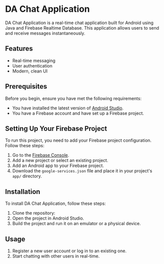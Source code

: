 # DA Chat Application

DA Chat Application is a real-time chat application built for Android using Java and Firebase Realtime Database. This application allows users to send and receive messages instantaneously.

## Features

- Real-time messaging
- User authentication
- Modern, clean UI

## Prerequisites

Before you begin, ensure you have met the following requirements:

- You have installed the latest version of [Android Studio](https://developer.android.com/studio).
- You have a Firebase account and have set up a Firebase project.

## Setting Up Your Firebase Project

To run this project, you need to add your Firebase project configuration. Follow these steps:

1. Go to the [Firebase Console](https://console.firebase.google.com/).
2. Add a new project or select an existing project.
3. Add an Android app to your Firebase project.
4. Download the `google-services.json` file and place it in your project's `app/` directory.

## Installation

To install DA Chat Application, follow these steps:

1. Clone the repository:
2. Open the project in Android Studio.
3. Build the project and run it on an emulator or a physical device.

## Usage

1. Register a new user account or log in to an existing one.
2. Start chatting with other users in real-time.






